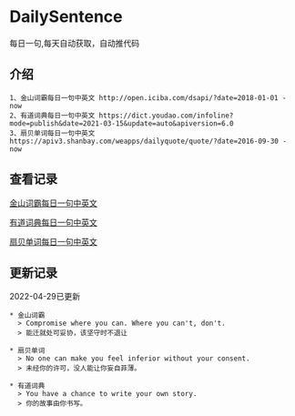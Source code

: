# DailySentence

每日一句,每天自动获取，自动推代码

## 介绍

```
1、金山词霸每日一句中英文 http://open.iciba.com/dsapi/?date=2018-01-01 - now
2、有道词典每日一句中英文 https://dict.youdao.com/infoline?mode=publish&date=2021-03-15&update=auto&apiversion=6.0
3、扇贝单词每日一句中英文 https://apiv3.shanbay.com/weapps/dailyquote/quote/?date=2016-09-30 - now
```

## 查看记录

[金山词霸每日一句中英文](./data/iciba/)

[有道词典每日一句中英文](./data/youdao/)

[扇贝单词每日一句中英文](./data/shanbay/)

## 更新记录
2022-04-29已更新 
```
* 金山词霸
  > Compromise where you can. Where you can't, don't.
  > 能迁就处可妥协，该坚守时不退让

* 扇贝单词
  > No one can make you feel inferior without your consent.
  > 未经你的许可，没人能让你妄自菲薄。

* 有道词典
  > You have a chance to write your own story.
  > 你的故事由你书写。

```
